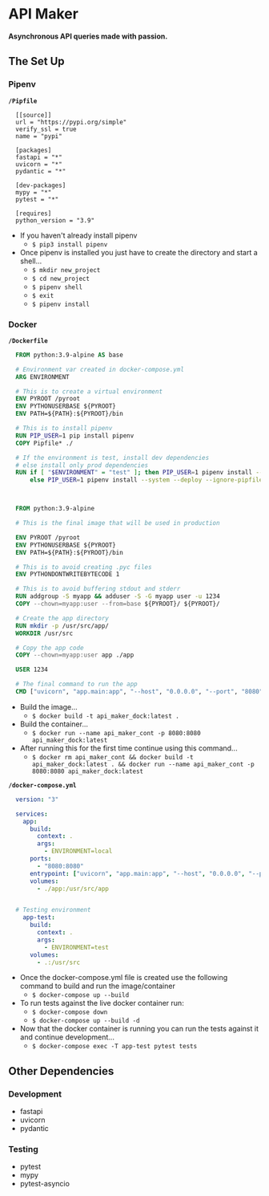 # API Maker

**Asynchronous API queries made with passion.**


## The Set Up

### Pipenv
  **`/Pipfile`**
  ```Pipfile
    [[source]]
    url = "https://pypi.org/simple"
    verify_ssl = true
    name = "pypi"

    [packages]
    fastapi = "*"
    uvicorn = "*"
    pydantic = "*"

    [dev-packages]
    mypy = "*"
    pytest = "*"

    [requires]
    python_version = "3.9"
  ```

  - If you haven't already install pipenv
    - `$ pip3 install pipenv`
  - Once pipenv is installed you just have to create the directory and start a shell...
    - `$ mkdir new_project`
    - `$ cd new_project`
    - `$ pipenv shell`
    - `$ exit`
    - `$ pipenv install`


### Docker
  **`/Dockerfile`**
  ```Dockerfile
    FROM python:3.9-alpine AS base

    # Environment var created in docker-compose.yml
    ARG ENVIRONMENT

    # This is to create a virtual environment
    ENV PYROOT /pyroot
    ENV PYTHONUSERBASE ${PYROOT}
    ENV PATH=${PATH}:${PYROOT}/bin

    # This is to install pipenv
    RUN PIP_USER=1 pip install pipenv
    COPY Pipfile* ./

    # If the environment is test, install dev dependencies
    # else install only prod dependencies
    RUN if [ "$ENVIRONMENT" = "test" ]; then PIP_USER=1 pipenv install --system --deploy --ignore-pipfile --dev; \
        else PIP_USER=1 pipenv install --system --deploy --ignore-pipfile; fi



    FROM python:3.9-alpine

    # This is the final image that will be used in production

    ENV PYROOT /pyroot
    ENV PYTHONUSERBASE ${PYROOT}
    ENV PATH=${PATH}:${PYROOT}/bin

    # This is to avoid creating .pyc files
    ENV PYTHONDONTWRITEBYTECODE 1

    # This is to avoid buffering stdout and stderr
    RUN addgroup -S myapp && adduser -S -G myapp user -u 1234
    COPY --chown=myapp:user --from=base ${PYROOT}/ ${PYROOT}/

    # Create the app directory
    RUN mkdir -p /usr/src/app/
    WORKDIR /usr/src

    # Copy the app code
    COPY --chown=myapp:user app ./app

    USER 1234

    # The final command to run the app
    CMD ["uvicorn", "app.main:app", "--host", "0.0.0.0", "--port", "8080"]
  ```

  - Build the image...
    - `$ docker build -t api_maker_dock:latest .`
  - Build the container...
    - `$ docker run --name api_maker_cont -p 8080:8080 api_maker_dock:latest`
  - After running this for the first time continue using this command...
    - `$ docker rm api_maker_cont && docker build -t api_maker_dock:latest . && docker run --name api_maker_cont -p 8080:8080 api_maker_dock:latest`


  **`/docker-compose.yml`**
  ```yaml
    version: "3"

    services:
      app:
        build:
          context: .
          args:
            - ENVIRONMENT=local
        ports:
          - "8080:8080"
        entrypoint: ["uvicorn", "app.main:app", "--host", "0.0.0.0", "--port", "8080", "--reload"]
        volumes:
          - ./app:/usr/src/app


    # Testing environment
      app-test:
        build:
          context: .
          args:
            - ENVIRONMENT=test
        volumes:
          - .:/usr/src    
  ```
  - Once the docker-compose.yml file is created use the following command to build and run the image/container
    - `$ docker-compose up --build`
  - To run tests against the live docker container run:
    - `$ docker-compose down`
    - `$ docker-compose up --build -d`
  - Now that the docker container is running you can run the tests against it and continue development...
    - `$ docker-compose exec -T app-test pytest tests`


## Other Dependencies

### Development
  - fastapi
  - uvicorn
  - pydantic
### Testing
  - pytest
  - mypy
  - pytest-asyncio


